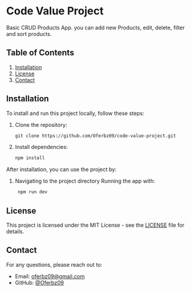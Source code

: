 # Code Value Project

Basic CRUD Products App. you can add new Products, edit, delete, filter and sort products. 


## Table of Contents
1. [Installation](#installation)
2. [License](#license)
3. [Contact](#contact)

## Installation

To install and run this project locally, follow these steps:

1. Clone the repository:
    ```markdown
   git clone https://github.com/Oferbz09/code-value-project.git

2. Install dependencies:
    ```markdown
    npm install
   
After installation, you can use the project by:

1. Navigating to the project directory
    Running the app with:
   ```markdown
    npm run dev

## License

This project is licensed under the MIT License - see the [LICENSE](LICENSE) file for details.


## Contact

For any questions, please reach out to:
- Email: oferbz09@gmail.com
- GitHub: [@Oferbz09](https://github.com/Oferbz09)